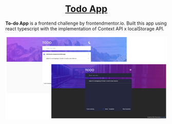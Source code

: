<h1 align="center">
  <a href="https://github.com/Rr-sobusy/todo-frontend-mentor">
 Todo App
  </a>
  <br />
</h1>

**To-do App** is a frontend challenge by frontendmentor.io. Built this app using react typescript with the implementation of Context API x localStorage API.

![screenshot](public/snapshot.png)